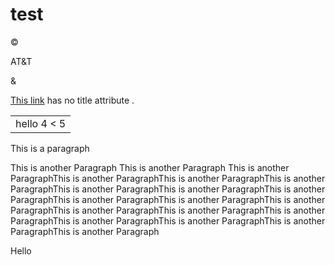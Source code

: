 # test

&copy;

AT&T

&amp;

[This link](http://images.google.com/images?num=30&q=larry+bird) has no title attribute .


<table>
	<tr>
		<td>hello 4 < 5</td>
	</tr>
<table>  
  
This is a paragraph  
  
    
This is another Paragraph This is another Paragraph This is another ParagraphThis is another ParagraphThis is another ParagraphThis is another ParagraphThis is another ParagraphThis is another ParagraphThis is another ParagraphThis is another ParagraphThis is another ParagraphThis is another ParagraphThis is another ParagraphThis is another ParagraphThis is another ParagraphThis is another ParagraphThis is another ParagraphThis is another ParagraphThis is another Paragraph
  
    
Hello

